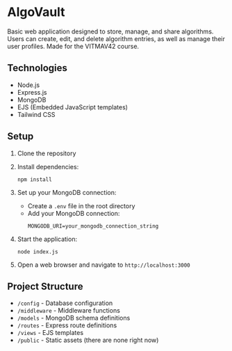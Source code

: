 # AlgoVault

Basic web application designed to store, manage, and share algorithms. Users can create, edit, and delete algorithm entries, as well as manage their user profiles. Made for the VITMAV42 course.

## Technologies

- Node.js
- Express.js
- MongoDB
- EJS (Embedded JavaScript templates)
- Tailwind CSS

## Setup

1. Clone the repository

2. Install dependencies:
   ```
   npm install
   ```

3. Set up your MongoDB connection:
   - Create a `.env` file in the root directory
   - Add your MongoDB connection:
     ```
     MONGODB_URI=your_mongodb_connection_string
     ```

4. Start the application:
   ```
   node index.js
   ```

5. Open a web browser and navigate to `http://localhost:3000`

## Project Structure

- `/config` - Database configuration
- `/middleware` - Middleware functions
- `/models` - MongoDB schema definitions
- `/routes` - Express route definitions
- `/views` - EJS templates
- `/public` - Static assets (there are none right now)
